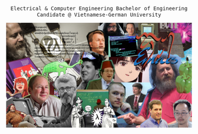 <p align="center"><br>
  <samp>
    Electrical & Computer Engineering Bachelor of Engineering Candidate @ Vietnamese-German University <br>
  </samp>
</p>
<img align = "center" src = "https://github.com/hongloanreal/hongloanreal/blob/26673333e37c1b1424891a47f27f61cc962c1ebb/sicp.jpg">

